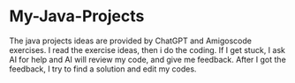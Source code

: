 # My-Java-Projects
The java projects ideas are provided by ChatGPT and Amigoscode exercises.
I read the exercise ideas, then i do the coding. If I get stuck, I ask AI for help and AI will review my code, and give me feedback. 
After I got the feedback, I try to find a solution and edit my codes. 
